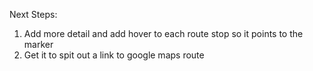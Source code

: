 Next Steps:

1. Add more detail and add hover to each route stop so it points to the marker
2. Get it to spit out a link to google maps route
